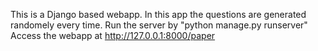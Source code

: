 This is a Django based webapp.
In this app the questions are generated randomely every time.
Run the server by "python manage.py runserver"
Access the webapp at http://127.0.0.1:8000/paper
